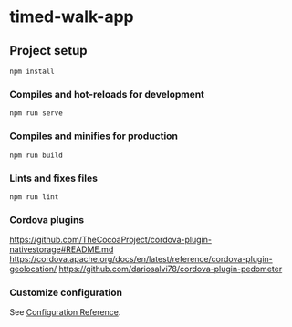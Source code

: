 # timed-walk-app

## Project setup
```
npm install
```

### Compiles and hot-reloads for development
```
npm run serve
```

### Compiles and minifies for production
```
npm run build
```

### Lints and fixes files
```
npm run lint
```

### Cordova plugins

https://github.com/TheCocoaProject/cordova-plugin-nativestorage#README.md
https://cordova.apache.org/docs/en/latest/reference/cordova-plugin-geolocation/
https://github.com/dariosalvi78/cordova-plugin-pedometer

### Customize configuration
See [Configuration Reference](https://cli.vuejs.org/config/).
